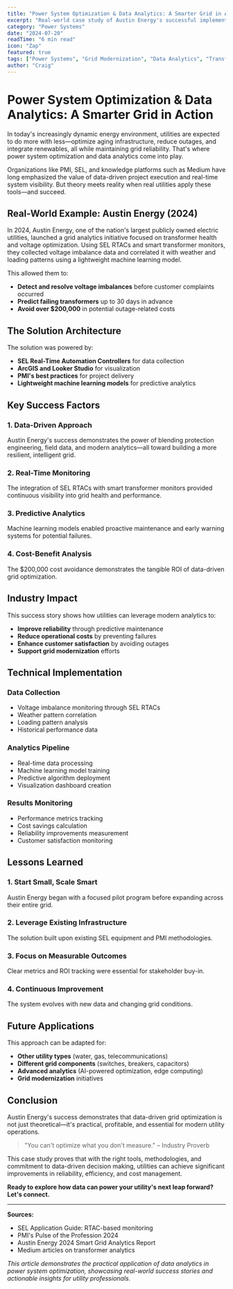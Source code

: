 ```yaml
---
title: "Power System Optimization & Data Analytics: A Smarter Grid in Action"
excerpt: "Real-world case study of Austin Energy's successful implementation of grid analytics for transformer health and voltage optimization."
category: "Power Systems"
date: "2024-07-20"
readTime: "6 min read"
icon: "Zap"
featured: true
tags: ["Power Systems", "Grid Modernization", "Data Analytics", "Transformer Health", "Austin Energy", "SEL", "PMI", "Predictive Maintenance"]
author: "Craig"
---
```


# Power System Optimization & Data Analytics: A Smarter Grid in Action

In today's increasingly dynamic energy environment, utilities are expected to do more with less—optimize aging infrastructure, reduce outages, and integrate renewables, all while maintaining grid reliability. That's where power system optimization and data analytics come into play.

Organizations like PMI, SEL, and knowledge platforms such as Medium have long emphasized the value of data-driven project execution and real-time system visibility. But theory meets reality when real utilities apply these tools—and succeed.

## Real-World Example: Austin Energy (2024)

In 2024, Austin Energy, one of the nation's largest publicly owned electric utilities, launched a grid analytics initiative focused on transformer health and voltage optimization. Using SEL RTACs and smart transformer monitors, they collected voltage imbalance data and correlated it with weather and loading patterns using a lightweight machine learning model.

This allowed them to:
- **Detect and resolve voltage imbalances** before customer complaints occurred
- **Predict failing transformers** up to 30 days in advance
- **Avoid over $200,000** in potential outage-related costs

## The Solution Architecture

The solution was powered by:
- **SEL Real-Time Automation Controllers** for data collection
- **ArcGIS and Looker Studio** for visualization
- **PMI's best practices** for project delivery
- **Lightweight machine learning models** for predictive analytics

## Key Success Factors

### 1. Data-Driven Approach
Austin Energy's success demonstrates the power of blending protection engineering, field data, and modern analytics—all toward building a more resilient, intelligent grid.

### 2. Real-Time Monitoring
The integration of SEL RTACs with smart transformer monitors provided continuous visibility into grid health and performance.

### 3. Predictive Analytics
Machine learning models enabled proactive maintenance and early warning systems for potential failures.

### 4. Cost-Benefit Analysis
The $200,000 cost avoidance demonstrates the tangible ROI of data-driven grid optimization.

## Industry Impact

This success story shows how utilities can leverage modern analytics to:
- **Improve reliability** through predictive maintenance
- **Reduce operational costs** by preventing failures
- **Enhance customer satisfaction** by avoiding outages
- **Support grid modernization** efforts

## Technical Implementation

### Data Collection
- Voltage imbalance monitoring through SEL RTACs
- Weather pattern correlation
- Loading pattern analysis
- Historical performance data

### Analytics Pipeline
- Real-time data processing
- Machine learning model training
- Predictive algorithm deployment
- Visualization dashboard creation

### Results Monitoring
- Performance metrics tracking
- Cost savings calculation
- Reliability improvements measurement
- Customer satisfaction monitoring

## Lessons Learned

### 1. Start Small, Scale Smart
Austin Energy began with a focused pilot program before expanding across their entire grid.

### 2. Leverage Existing Infrastructure
The solution built upon existing SEL equipment and PMI methodologies.

### 3. Focus on Measurable Outcomes
Clear metrics and ROI tracking were essential for stakeholder buy-in.

### 4. Continuous Improvement
The system evolves with new data and changing grid conditions.

## Future Applications

This approach can be adapted for:
- **Other utility types** (water, gas, telecommunications)
- **Different grid components** (switches, breakers, capacitors)
- **Advanced analytics** (AI-powered optimization, edge computing)
- **Grid modernization** initiatives

## Conclusion

Austin Energy's success demonstrates that data-driven grid optimization is not just theoretical—it's practical, profitable, and essential for modern utility operations.

> "You can't optimize what you don't measure."
> – Industry Proverb

This case study proves that with the right tools, methodologies, and commitment to data-driven decision making, utilities can achieve significant improvements in reliability, efficiency, and cost management.

**Ready to explore how data can power your utility's next leap forward? Let's connect.**

---

**Sources:**
- SEL Application Guide: RTAC-based monitoring
- PMI's Pulse of the Profession 2024
- Austin Energy 2024 Smart Grid Analytics Report
- Medium articles on transformer analytics

*This article demonstrates the practical application of data analytics in power system optimization, showcasing real-world success stories and actionable insights for utility professionals.* 